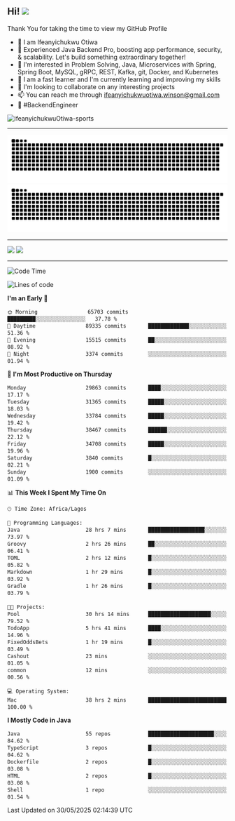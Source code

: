 <!-- BLOG-POST-LIST:START --><!-- BLOG-POST-LIST:END -->

## Hi! <img src="https://media.giphy.com/media/hvRJCLFzcasrR4ia7z/giphy.gif" width="4%"> 

Thank You for taking the time to view my GitHub Profile

- 👋 I am Ifeanyichukwu Otiwa
- 🚀 Experienced Java Backend Pro, boosting app performance, security, & scalability. Let's build something extraordinary together!
- 👀 I'm interested in Problem Solving, Java, Microservices with Spring, Spring Boot, MySQL, gRPC, REST, Kafka, git, Docker, and Kubernetes
- 🌱 I am a fast learner and I'm currently learning and improving my skills
- 💞️ I'm looking to collaborate on any interesting projects
- 📫 You can reach me through ifeanyichukwuotiwa.winson@gmail.com
- 🚀 #BackendEngineer

<p align="left" marginTop="10px"> <img src="https://komarev.com/ghpvc/?username=ifeanyichukwuOtiwa-sports&label=Profile%20views&color=0e75b6&style=for-the-badge" alt="ifeanyichukwuOtiwa-sports" /> </p>

***

<!--🐍📈SNAKEGRAPH / 🌐WEBSITE: https://github.com/Platane/snk -->
![github contribution grid snake animation](https://raw.githubusercontent.com/ifeanyichukwuOtiwa-sports/ifeanyichukwuOtiwa-sports/output/github-contribution-grid-snake-dark.svg#gh-dark-mode-only)![github contribution grid snake animation](https://raw.githubusercontent.com/ifeanyichukwuOtiwa-sports/ifeanyichukwuOtiwa-sports/output/github-contribution-grid-snake.svg#gh-light-mode-only)

***

<p float="left">
  <img float="left" src="https://github-readme-stats.vercel.app/api?username=ifeanyichukwuOtiwa-sports&count_private=true&include_all_commits=true&theme=react&show_icons=true" />
  <img float="right" src="https://github-readme-stats.vercel.app/api/top-langs/?username=ifeanyichukwuOtiwa-sports&layout=compact&show_icons=true&theme=react" /> 
</p>

***



<!--START_SECTION:waka-->
![Code Time](http://img.shields.io/badge/Code%20Time-3%2C754%20hrs%2022%20mins-blue)

![Lines of code](https://img.shields.io/badge/From%20Hello%20World%20I%27ve%20Written-49.9%20million%20lines%20of%20code-blue)

**I'm an Early 🐤** 

```text
🌞 Morning                65703 commits       █████████░░░░░░░░░░░░░░░░   37.78 % 
🌆 Daytime                89335 commits       █████████████░░░░░░░░░░░░   51.36 % 
🌃 Evening                15515 commits       ██░░░░░░░░░░░░░░░░░░░░░░░   08.92 % 
🌙 Night                  3374 commits        ░░░░░░░░░░░░░░░░░░░░░░░░░   01.94 % 
```
📅 **I'm Most Productive on Thursday** 

```text
Monday                   29863 commits       ████░░░░░░░░░░░░░░░░░░░░░   17.17 % 
Tuesday                  31365 commits       █████░░░░░░░░░░░░░░░░░░░░   18.03 % 
Wednesday                33784 commits       █████░░░░░░░░░░░░░░░░░░░░   19.42 % 
Thursday                 38467 commits       ██████░░░░░░░░░░░░░░░░░░░   22.12 % 
Friday                   34708 commits       █████░░░░░░░░░░░░░░░░░░░░   19.96 % 
Saturday                 3840 commits        █░░░░░░░░░░░░░░░░░░░░░░░░   02.21 % 
Sunday                   1900 commits        ░░░░░░░░░░░░░░░░░░░░░░░░░   01.09 % 
```


📊 **This Week I Spent My Time On** 

```text
🕑︎ Time Zone: Africa/Lagos

💬 Programming Languages: 
Java                     28 hrs 7 mins       ██████████████████░░░░░░░   73.97 % 
Groovy                   2 hrs 26 mins       ██░░░░░░░░░░░░░░░░░░░░░░░   06.41 % 
TOML                     2 hrs 12 mins       █░░░░░░░░░░░░░░░░░░░░░░░░   05.82 % 
Markdown                 1 hr 29 mins        █░░░░░░░░░░░░░░░░░░░░░░░░   03.92 % 
Gradle                   1 hr 26 mins        █░░░░░░░░░░░░░░░░░░░░░░░░   03.79 % 

🐱‍💻 Projects: 
Pool                     30 hrs 14 mins      ████████████████████░░░░░   79.52 % 
TodoApp                  5 hrs 41 mins       ████░░░░░░░░░░░░░░░░░░░░░   14.96 % 
FixedOddsBets            1 hr 19 mins        █░░░░░░░░░░░░░░░░░░░░░░░░   03.49 % 
Cashout                  23 mins             ░░░░░░░░░░░░░░░░░░░░░░░░░   01.05 % 
common                   12 mins             ░░░░░░░░░░░░░░░░░░░░░░░░░   00.56 % 

💻 Operating System: 
Mac                      38 hrs 2 mins       █████████████████████████   100.00 % 
```

**I Mostly Code in Java** 

```text
Java                     55 repos            █████████████████████░░░░   84.62 % 
TypeScript               3 repos             █░░░░░░░░░░░░░░░░░░░░░░░░   04.62 % 
Dockerfile               2 repos             █░░░░░░░░░░░░░░░░░░░░░░░░   03.08 % 
HTML                     2 repos             █░░░░░░░░░░░░░░░░░░░░░░░░   03.08 % 
Shell                    1 repo              ░░░░░░░░░░░░░░░░░░░░░░░░░   01.54 % 
```




 Last Updated on 30/05/2025 02:14:39 UTC
<!--END_SECTION:waka-->

<!--
<p align="center">
![trophy](https://github-profile-trophy.vercel.app/?username=ifeanyichukwuOtiwa-sports&theme=onedark) (https://github.com/ryo-ma/github-profile-trophy)
</p>
-->

<!---
ifeanyi-otiwa/ifeanyi-otiwa is a ✨ special ✨ repository because its `README.md` (this file) appears on your GitHub profile.
You can click the Preview link to take a look at your changes.
--->
